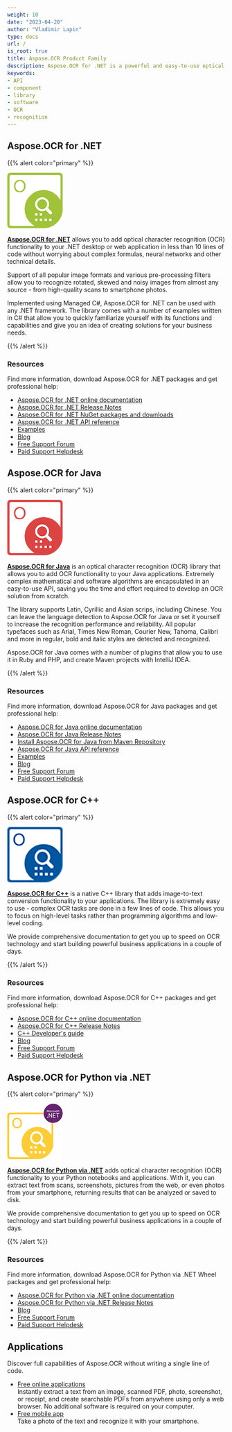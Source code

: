 ```yaml
---
weight: 10
date: "2023-04-20"
author: "Vladimir Lapin"
type: docs
url: /
is_root: true
title: Aspose.OCR Product Family
description: Aspose.OCR for .NET is a powerful and easy-to-use optical character recognition (OCR) API for converting scanned images and photographs to text.
keywords:
- API
- component
- library
- software
- OCR
- recognition
---
```


## Aspose.OCR for .NET

{{% alert color="primary" %}}

[![Aspose.OCR for .NET](aspose-ocr-net.png)](/ocr/net/)

[**Aspose.OCR for .NET**](/ocr/net/) allows you to add optical character recognition (OCR) functionality to your .NET desktop or web application in less than 10 lines of code without worrying about complex formulas, neural networks and other technical details.

Support of all popular image formats and various pre-processing filters allow you to recognize rotated, skewed and noisy images from almost any source - from high-quality scans to smartphone photos.

Implemented using Managed C#, Aspose.OCR for .NET can be used with any .NET framework. The library comes with a number of examples written in C# that allow you to quickly familiarize yourself with its functions and capabilities and give you an idea of creating solutions for your business needs.

{{% /alert %}}

### Resources

Find more information, download Aspose.OCR for .NET packages and get professional help:

- [Aspose.OCR for .NET online documentation](/ocr/net/)
- [Aspose.OCR for .NET Release Notes](/ocr/net/release-notes/)
- [Aspose.OCR for .NET NuGet packages and downloads](https://downloads.aspose.com/ocr/net)
- [Aspose.OCR for .NET API reference](https://reference.aspose.com/ocr/net/)
- [Examples](https://github.com/aspose-ocr/Aspose.OCR-for-.NET)
- [Blog](https://blog.aspose.com/category/ocr/)
- [Free Support Forum](https://forum.aspose.com/c/ocr/16)
- [Paid Support Helpdesk](https://helpdesk.aspose.com/)

## Aspose.OCR for Java

{{% alert color="primary" %}}

[![Aspose.OCR for Java](aspose-ocr-java.png)](/ocr/java/)

[**Aspose.OCR for Java**](/ocr/java/) is an optical character recognition (OCR) library that allows you to add OCR functionality to your Java applications. Extremely complex mathematical and software algorithms are encapsulated in an easy-to-use API, saving you the time and effort required to develop an OCR solution from scratch.

The library supports Latin, Cyrillic and Asian scrips, including Chinese. You can leave the language detection to Aspose.OCR for Java or set it yourself to increase the recognition performance and reliability. All popular typefaces such as Arial, Times New Roman, Courier New, Tahoma, Calibri and more in regular, bold and italic styles are detected and recognized.

Aspose.OCR for Java comes with a number of plugins that allow you to use it in Ruby and PHP, and create Maven projects with IntelliJ IDEA.

{{% /alert %}}

### Resources

Find more information, download Aspose.OCR for Java packages and get professional help:

- [Aspose.OCR for Java online documentation](/ocr/java/)
- [Aspose.OCR for Java Release Notes](/ocr/java/release-notes/)
- [Install Aspose.OCR for Java from Maven Repository](https://downloads.aspose.com/ocr/java)
- [Aspose.OCR for Java API reference](https://reference.aspose.com/ocr/java/)
- [Examples](https://github.com/aspose-ocr/Aspose.OCR-for-Java)
- [Blog](https://blog.aspose.com/category/ocr/)
- [Free Support Forum](https://forum.aspose.com/c/ocr/16)
- [Paid Support Helpdesk](https://helpdesk.aspose.com/)

## Aspose.OCR for C++

{{% alert color="primary" %}}

[![Aspose.OCR for C++](aspose-ocr-cpp.png)](/ocr/cpp/)

[**Aspose.OCR for C++**](/ocr/cpp/) is a native C++ library that adds image-to-text conversion functionality to your applications. The library is extremely easy to use - complex OCR tasks are done in a few lines of code. This allows you to focus on high-level tasks rather than programming algorithms and low-level coding.

We provide comprehensive documentation to get you up to speed on OCR technology and start building powerful business applications in a couple of days.

{{% /alert %}}

### Resources

Find more information, download Aspose.OCR for C++ packages and get professional help:

- [Aspose.OCR for C++ online documentation](/ocr/cpp/)
- [Aspose.OCR for C++ Release Notes](/ocr/cpp/release-notes/)
- [C++ Developer's guide](/ocr/cpp/developer-guide/)
- [Blog](https://blog.aspose.com/category/ocr/)
- [Free Support Forum](https://forum.aspose.com/c/ocr/16)
- [Paid Support Helpdesk](https://helpdesk.aspose.com/)

## Aspose.OCR for Python via .NET

{{% alert color="primary" %}}

[![Aspose.OCR for Python via .NET](aspose-ocr-python.png)](/ocr/python-net/)

[**Aspose.OCR for Python via .NET**](/ocr/python-net/) adds optical character recognition (OCR) functionality to your Python notebooks and applications. With it, you can extract text from scans, screenshots, pictures from the web, or even photos from your smartphone, returning results that can be analyzed or saved to disk.

We provide comprehensive documentation to get you up to speed on OCR technology and start building powerful business applications in a couple of days.

{{% /alert %}}

### Resources

Find more information, download Aspose.OCR for Python via .NET Wheel packages and get professional help:

- [Aspose.OCR for Python via .NET online documentation](/ocr/python-net/)
- [Aspose.OCR for Python via .NET Release Notes](/ocr/python-net/release-notes/)
- [Blog](https://blog.aspose.com/category/ocr/)
- [Free Support Forum](https://forum.aspose.com/c/ocr/16)
- [Paid Support Helpdesk](https://helpdesk.aspose.com/)

## Applications

Discover full capabilities of Aspose.OCR without writing a single line of code.

- [Free online applications](/ocr/apps/web/)  
  Instantly extract a text from an image, scanned PDF, photo, screenshot, or receipt, and create searchable PDFs from anywhere using only a web browser. No additional software is required on your computer.
- [Free mobile app](/ocr/apps/mobile/)  
  Take a photo of the text and recognize it with your smartphone.
